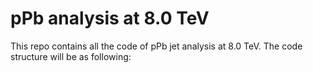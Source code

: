 # pPb analysis at 8.0 TeV
This repo contains all the code of pPb jet analysis at 8.0 TeV. The code structure will be as following:
